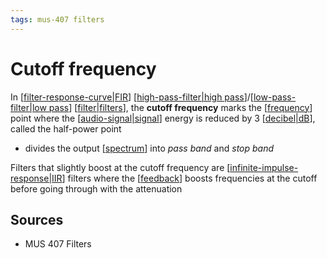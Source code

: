 ```yaml
---
tags: mus-407 filters
---
```


# Cutoff frequency

In [[filter-response-curve|FIR]] [[high-pass-filter|high pass]]/[[low-pass-filter|low pass]] [[filter|filters]], the **cutoff frequency** marks the [[frequency]] point where the [[audio-signal|signal]] energy is reduced by 3 [[decibel|dB]], called the half-power point

- divides the output [[spectrum]] into _pass band_ and _stop band_

Filters that slightly boost at the cutoff frequency are [[infinite-impulse-response|IIR]] filters where the [[feedback]] boosts frequencies at the cutoff before going through with the attenuation

## Sources

- MUS 407 Filters

[//begin]: # "Autogenerated link references for markdown compatibility"
[filter-response-curve|FIR]: filter-response-curve "Filter response curve"
[high-pass-filter|high pass]: high-pass-filter "High pass filter"
[low-pass-filter|low pass]: low-pass-filter "Low pass filter"
[filter|filters]: filter "Filter"
[frequency]: frequency "Frequency"
[audio-signal|signal]: audio-signal "Audio Signal"
[decibel|dB]: decibel "Decibel"
[spectrum]: spectrum "Spectrum"
[infinite-impulse-response|IIR]: infinite-impulse-response "Infinite impulse response (IIR)"
[feedback]: feedback "Feedback"
[//end]: # "Autogenerated link references"